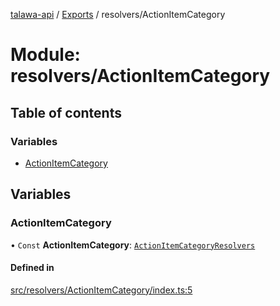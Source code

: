 [talawa-api](../README.md) / [Exports](../modules.md) / resolvers/ActionItemCategory

# Module: resolvers/ActionItemCategory

## Table of contents

### Variables

- [ActionItemCategory](resolvers_ActionItemCategory.md#actionitemcategory)

## Variables

### ActionItemCategory

• `Const` **ActionItemCategory**: [`ActionItemCategoryResolvers`](types_generatedGraphQLTypes.md#actionitemcategoryresolvers)

#### Defined in

[src/resolvers/ActionItemCategory/index.ts:5](https://github.com/PalisadoesFoundation/talawa-api/blob/e5f7a9d/src/resolvers/ActionItemCategory/index.ts#L5)
